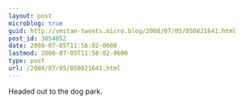 ```yaml
---
layout: post
microblog: true
guid: http://vmstan-tweets.micro.blog/2008/07/05/850821641.html
post_id: 3054852
date: 2008-07-05T11:58:02-0600
lastmod: 2008-07-05T11:58:02-0600
type: post
url: /2008/07/05/850821641.html
---
```

Headed out to the dog park.
